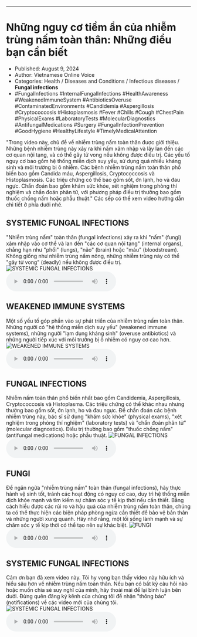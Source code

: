 
---

# Những nguy cơ tiềm ẩn của nhiễm trùng nấm toàn thân: Những điều bạn cần biết

- Published: August 9, 2024
- Author: Vietnamese Online Voice
- Categories: Health / Diseases and Conditions / Infectious diseases / **Fungal infections**
- #FungalInfections #InternalFungalInfections #HealthAwareness #WeakenedImmuneSystem #AntibioticsOveruse #ContaminatedEnvironments #Candidemia #Aspergillosis #Cryptococcosis #Histoplasmosis #Fever #Chills #Cough #ChestPain #PhysicalExams #LaboratoryTests #MolecularDiagnostics #AntifungalMedications #Surgery #FungalInfectionPrevention #GoodHygiene #HealthyLifestyle #TimelyMedicalAttention

"Trong video này, chủ đề về nhiễm trùng nấm toàn thân được giới thiệu. Những bệnh nhiễm trùng này xảy ra khi nấm xâm nhập và lây lan đến các cơ quan nội tạng, và có thể gây tử vong nếu không được điều trị. Các yếu tố nguy cơ bao gồm hệ thống miễn dịch suy yếu, sử dụng quá nhiều kháng sinh và môi trường bị ô nhiễm. Các bệnh nhiễm trùng nấm toàn thân phổ biến bao gồm Candida máu, Aspergillosis, Cryptococcosis và Histoplasmosis. Các triệu chứng có thể bao gồm sốt, ớn lạnh, ho và đau ngực. Chẩn đoán bao gồm khám sức khỏe, xét nghiệm trong phòng thí nghiệm và chẩn đoán phân tử, với phương pháp điều trị thường bao gồm thuốc chống nấm hoặc phẫu thuật." Các sếp có thể xem video hướng dẫn chi tiết ở phía dưới nhé.


## SYSTEMIC FUNGAL INFECTIONS

"Nhiễm trùng nấm" toàn thân (fungal infections) xảy ra khi "nấm" (fungi) xâm nhập vào cơ thể và lan đến "các cơ quan nội tạng" (internal organs), chẳng hạn như "phổi" (lungs), "não" (brain) hoặc "máu" (bloodstream). Không giống như nhiễm trùng nấm nông, những nhiễm trùng này có thể "gây tử vong" (deadly) nếu không được điều trị.
![SYSTEMIC FUNGAL INFECTIONS](https://http-archiver-apis-production-80.schnworks.com/storage/images/transitions/2024-08-09/transition-29801696287-Montserrat-SemiBold-9C27B0.jpg)
<audio controls>
    <source src="https://http-archiver-apis-production-80.schnworks.com/storage/storage/audio/file-19866546801.mp3" type="audio/mpeg">
</audio>



## WEAKENED IMMUNE SYSTEMS

Một số yếu tố góp phần vào sự phát triển của nhiễm trùng nấm toàn thân. Những người có "hệ thống miễn dịch suy yếu" (weakened immune systems), những người "lạm dụng kháng sinh" (overuse antibiotics) và những người tiếp xúc với môi trường bị ô nhiễm có nguy cơ cao hơn.
![WEAKENED IMMUNE SYSTEMS](https://http-archiver-apis-production-80.schnworks.com/storage/images/transitions/2024-08-09/transition-22446464704-Montserrat-Bold-004895.jpg)
<audio controls>
    <source src="https://http-archiver-apis-production-80.schnworks.com/storage/storage/audio/file-8515848999.mp3" type="audio/mpeg">
</audio>



## FUNGAL INFECTIONS

Nhiễm nấm toàn thân phổ biến nhất bao gồm Candidemia, Aspergillosis, Cryptococcosis và Histoplasma. Các triệu chứng có thể khác nhau nhưng thường bao gồm sốt, ớn lạnh, ho và đau ngực. Để chẩn đoán các bệnh nhiễm trùng này, bác sĩ sử dụng "khám sức khỏe" (physical exams), "xét nghiệm trong phòng thí nghiệm" (laboratory tests) và "chẩn đoán phân tử" (molecular diagnostics). Điều trị thường bao gồm "thuốc chống nấm" (antifungal medications) hoặc phẫu thuật.
![FUNGAL INFECTIONS](https://http-archiver-apis-production-80.schnworks.com/storage/images/transitions/2024-08-09/transition-754129486-Montserrat-Bold-303F9F.jpg)
<audio controls>
    <source src="https://http-archiver-apis-production-80.schnworks.com/storage/storage/audio/file-4330117546.mp3" type="audio/mpeg">
</audio>



## FUNGI

Để ngăn ngừa "nhiễm trùng nấm" toàn thân (fungal infections), hãy thực hành vệ sinh tốt, tránh các hoạt động có nguy cơ cao, duy trì hệ thống miễn dịch khỏe mạnh và tìm kiếm sự chăm sóc y tế kịp thời nếu cần thiết. Bằng cách hiểu được các rủi ro và hậu quả của nhiễm trùng nấm toàn thân, chúng ta có thể thực hiện các biện pháp phòng ngừa cần thiết để bảo vệ bản thân và những người xung quanh. Hãy nhớ rằng, một lối sống lành mạnh và sự chăm sóc y tế kịp thời có thể tạo nên sự khác biệt.
![FUNGI](https://http-archiver-apis-production-80.schnworks.com/storage/images/transitions/2024-08-09/transition-28157826697-Montserrat-Thin-303F9F.jpg)
<audio controls>
    <source src="https://http-archiver-apis-production-80.schnworks.com/storage/storage/audio/file-4577859527.mp3" type="audio/mpeg">
</audio>



## SYSTEMIC FUNGAL INFECTIONS

Cảm ơn bạn đã xem video này. Tôi hy vọng bạn thấy video này hữu ích và hiểu sâu hơn về nhiễm trùng nấm toàn thân. Nếu bạn có bất kỳ câu hỏi nào hoặc muốn chia sẻ suy nghĩ của mình, hãy thoải mái để lại bình luận bên dưới. Đừng quên đăng ký kênh của chúng tôi để nhận "thông báo" (notifications) về các video mới của chúng tôi.
![SYSTEMIC FUNGAL INFECTIONS](https://http-archiver-apis-production-80.schnworks.com/storage/images/transitions/2024-08-09/transition-28711632325-Montserrat-Black-673AB7.jpg)
<audio controls>
    <source src="https://http-archiver-apis-production-80.schnworks.com/storage/storage/audio/file-8221616429.mp3" type="audio/mpeg">
</audio>

